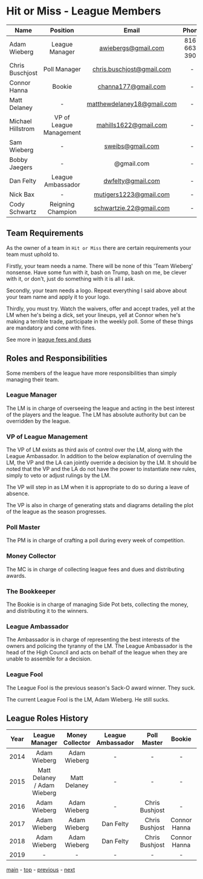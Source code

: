 # Hit or Miss - League Members

| Name | Position | Email | Phone
|---|:---:|:---:|:---:|
| Adam Wieberg | League Manager | awiebergs@gmail.com | 816-663-3907 |
| Chris Buschjost | Poll Manager | chris.buschjost@gmail.com | - |
| Connor Hanna | Bookie | channa177@gmail.com | - |
| Matt Delaney | - | matthewdelaney18@gmail.com | - |
| Michael Hillstrom | VP of League Management | mahills1622@gmail.com | - |
| Sam Wieberg | - | sweibs@gmail.com | - |
| Bobby Jaegers | - | @gmail.com | - |
| Dan Felty | League Ambassador | dwfelty@gmail.com | - |
| Nick Bax | - | mutigers1223@gmail.com | - |
| Cody Schwartz | Reigning Champion | schwartzie.22@gmail.com | - |

## Team Requirements

As the owner of a team in `Hit or Miss` there are certain requirements your team must uphold to.

Firstly, your team needs a name.
There will be none of this 'Team Wieberg' nonsense.
Have some fun with it, bash on Trump, bash on me, be clever with it, or don't, just do something with it is all I ask.

Secondly, your team needs a logo.
Repeat everything I said above about your team name and apply it to your logo.

Thirdly, you must try.
Watch the waivers, offer and accept trades, yell at the LM when he's being a dick, set your lineups, yell at Connor when he's making a terrible trade, participate in the weekly poll.
Some of these things are mandatory and come with fines.

See more in [league fees and dues](league_fees_and_dues.md)

## Roles and Responsibilities

Some members of the league have more responsibilities than simply managing their team.

### League Manager

The LM is in charge of overseeing the league and acting in the best interest of the players and the league.
The LM has absolute authority but can be overridden by the league.

### VP of League Management

The VP of LM exists as third axis of control over the LM, along with the League Ambassador. In addition to the below explanation of overruling the LM, the VP and the LA can jointly override a decision by the LM.  It should be noted that the VP and the LA do not have the power to instantiate new rules, simply to veto or adjust rulings by the LM. 

The VP will step in as LM when it is appropriate to do so during a leave of absence. 

The VP is also in charge of generating stats and diagrams detailing the plot of the league as the season progresses. 

### Poll Master

The PM is in charge of crafting a poll during every week of competition.

### Money Collector

The MC is in charge of collecting league fees and dues and distributing awards.

### The Bookkeeper

The Bookie is in charge of managing Side Pot bets, collecting the money, and distributing it to the winners.  

### League Ambassador

The Ambassador is in charge of representing the best interests of the owners and policing the tyranny of the LM.
The League Ambassador is the head of the High Council and acts on behalf of the league when they are unable to assemble for a decision.

### League Fool

The League Fool is the previous season's Sack-O award winner.
They suck.

The current League Fool is the LM, Adam Wieberg. He still sucks.

## League Roles History

| Year | League Manager | Money Collector | League Ambassador | Poll Master | Bookie | VP |
|:---:|:---:|:---:|:---:|:---:|:---:|:---:|
|2014 | Adam Wieberg | Adam Wieberg | - | - | - | - |
|2015 | Matt Delaney / Adam Wieberg | Matt Delaney | - | - | - | - |
|2016 | Adam Wieberg | Adam Wieberg | - | Chris Bushjost | - | - |
|2017 | Adam Wieberg | Adam Wieberg | Dan Felty | Chris Bushjost | Connor Hanna | - |
|2018 | Adam Wieberg | Adam Wieberg | Dan Felty | Chris Bushjost | Connor Hanna | Michael Hillstrom |
|2019 | - | - | - | - | - | - |

[main][main] - [top][top] - [previous][previous] - [next][next]

[main]: readme.md
[top]: league_members.md
[previous]: communication.md
[next]: policies_and_procedures.md
